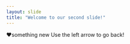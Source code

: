 ```yaml
---
layout: slide
title: "Welcome to our second slide!"
---
```

:heart:something new
Use the left arrow to go back!

